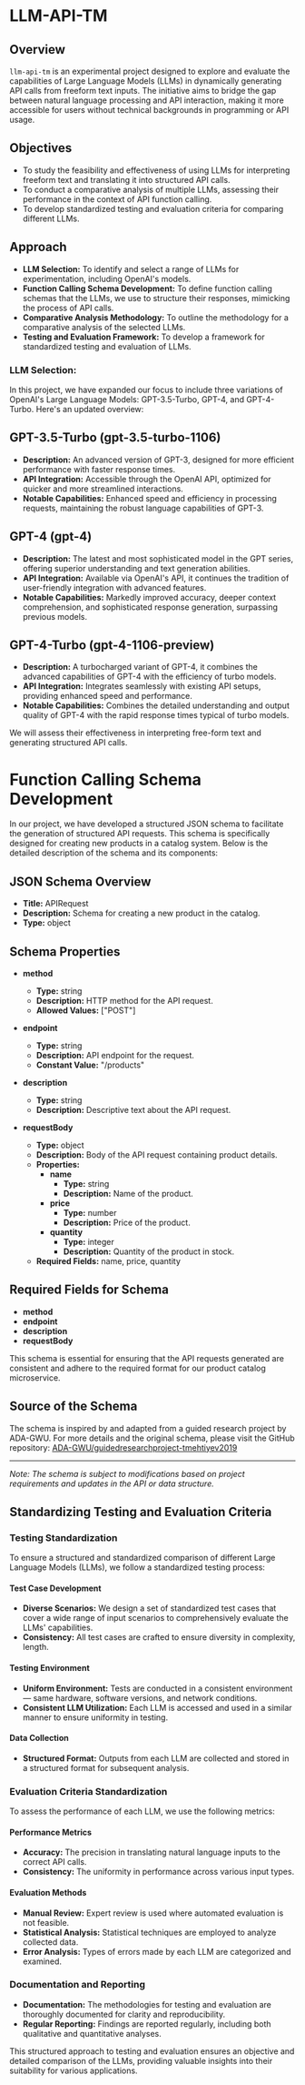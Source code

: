 # LLM-API-TM

## Overview
`llm-api-tm` is an experimental project designed to explore and evaluate the capabilities of Large Language Models (LLMs) in dynamically generating API calls from freeform text inputs. The initiative aims to bridge the gap between natural language processing and API interaction, making it more accessible for users without technical backgrounds in programming or API usage.

## Objectives
- To study the feasibility and effectiveness of using LLMs for interpreting freeform text and translating it into structured API calls.
- To conduct a comparative analysis of multiple LLMs, assessing their performance in the context of API function calling.
- To develop standardized testing and evaluation criteria for comparing different LLMs.

## Approach
- **LLM Selection:** To identify and select a range of LLMs for experimentation, including OpenAI's models.
- **Function Calling Schema Development:** To define function calling schemas that the LLMs, we use to structure their responses, mimicking the process of API calls.
- **Comparative Analysis Methodology:** To outline the methodology for a comparative analysis of the selected LLMs.
- **Testing and Evaluation Framework:** To develop a framework for standardized testing and evaluation of LLMs.

### LLM Selection:
In this project, we have expanded our focus to include three variations of OpenAI's Large Language Models: GPT-3.5-Turbo, GPT-4, and GPT-4-Turbo. Here's an updated overview:

## GPT-3.5-Turbo (gpt-3.5-turbo-1106)
- **Description:** An advanced version of GPT-3, designed for more efficient performance with faster response times.
- **API Integration:** Accessible through the OpenAI API, optimized for quicker and more streamlined interactions.
- **Notable Capabilities:** Enhanced speed and efficiency in processing requests, maintaining the robust language capabilities of GPT-3.

## GPT-4 (gpt-4)
- **Description:** The latest and most sophisticated model in the GPT series, offering superior understanding and text generation abilities.
- **API Integration:** Available via OpenAI's API, it continues the tradition of user-friendly integration with advanced features.
- **Notable Capabilities:** Markedly improved accuracy, deeper context comprehension, and sophisticated response generation, surpassing previous models.

## GPT-4-Turbo (gpt-4-1106-preview)
- **Description:** A turbocharged variant of GPT-4, it combines the advanced capabilities of GPT-4 with the efficiency of turbo models.
- **API Integration:** Integrates seamlessly with existing API setups, providing enhanced speed and performance.
- **Notable Capabilities:** Combines the detailed understanding and output quality of GPT-4 with the rapid response times typical of turbo models.

We will assess their effectiveness in interpreting free-form text and generating structured API calls.


# Function Calling Schema Development

In our project, we have developed a structured JSON schema to facilitate the generation of structured API requests. This schema is specifically designed for creating new products in a catalog system. Below is the detailed description of the schema and its components:

## JSON Schema Overview

- **Title:** APIRequest
- **Description:** Schema for creating a new product in the catalog.
- **Type:** object

## Schema Properties

- **method**
  - **Type:** string
  - **Description:** HTTP method for the API request. 
  - **Allowed Values:** ["POST"]

- **endpoint**
  - **Type:** string
  - **Description:** API endpoint for the request.
  - **Constant Value:** "/products"

- **description**
  - **Type:** string
  - **Description:** Descriptive text about the API request.

- **requestBody**
  - **Type:** object
  - **Description:** Body of the API request containing product details.
  - **Properties:**
    - **name**
      - **Type:** string
      - **Description:** Name of the product.
    - **price**
      - **Type:** number
      - **Description:** Price of the product.
    - **quantity**
      - **Type:** integer
      - **Description:** Quantity of the product in stock.
  - **Required Fields:** name, price, quantity

## Required Fields for Schema

- **method**
- **endpoint**
- **description**
- **requestBody**

This schema is essential for ensuring that the API requests generated are consistent and adhere to the required format for our product catalog microservice. 

## Source of the Schema

The schema is inspired by and adapted from a guided research project by ADA-GWU. For more details and the original schema, please visit the GitHub repository: [ADA-GWU/guidedresearchproject-tmehtiyev2019](https://github.com/ADA-GWU/guidedresearchproject-tmehtiyev2019/tree/main/app/product_catalog_microservice)

---

*Note: The schema is subject to modifications based on project requirements and updates in the API or data structure.*



  
## Standardizing Testing and Evaluation Criteria

### Testing Standardization

To ensure a structured and standardized comparison of different Large Language Models (LLMs), we follow a standardized testing process:

#### Test Case Development
- **Diverse Scenarios:** We design a set of standardized test cases that cover a wide range of input scenarios to comprehensively evaluate the LLMs' capabilities.
- **Consistency:** All test cases are crafted to ensure diversity in complexity, length.

#### Testing Environment
- **Uniform Environment:** Tests are conducted in a consistent environment — same hardware, software versions, and network conditions.
- **Consistent LLM Utilization:** Each LLM is accessed and used in a similar manner to ensure uniformity in testing.

#### Data Collection
- **Structured Format:** Outputs from each LLM are collected and stored in a structured format for subsequent analysis.

### Evaluation Criteria Standardization

To assess the performance of each LLM, we use the following metrics:

#### Performance Metrics
- **Accuracy:** The precision in translating natural language inputs to the correct API calls.
- **Consistency:** The uniformity in performance across various input types.

#### Evaluation Methods
- **Manual Review:** Expert review is used where automated evaluation is not feasible.
- **Statistical Analysis:** Statistical techniques are employed to analyze collected data.
- **Error Analysis:** Types of errors made by each LLM are categorized and examined.

### Documentation and Reporting

- **Documentation:** The methodologies for testing and evaluation are thoroughly documented for clarity and reproducibility.
- **Regular Reporting:** Findings are reported regularly, including both qualitative and quantitative analyses.

This structured approach to testing and evaluation ensures an objective and detailed comparison of the LLMs, providing valuable insights into their suitability for various applications.


